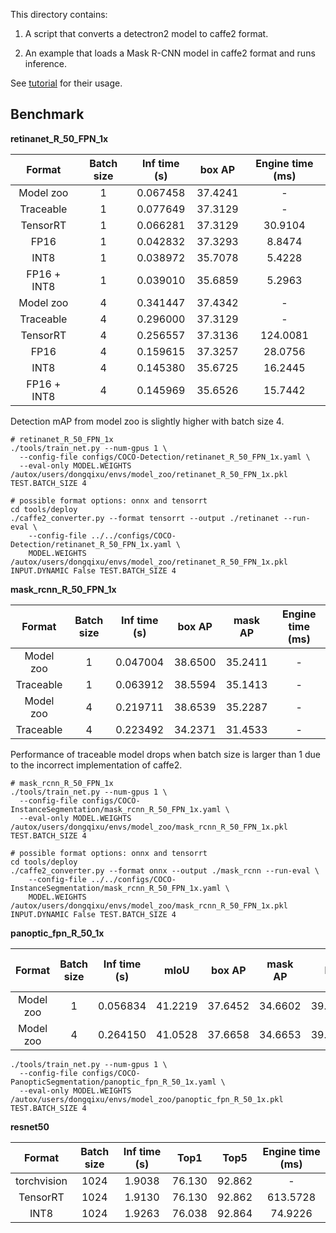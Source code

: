 
This directory contains:

1. A script that converts a detectron2 model to caffe2 format.

2. An example that loads a Mask R-CNN model in caffe2 format and runs inference.

See [tutorial](https://detectron2.readthedocs.io/tutorials/deployment.html)
for their usage.

## Benchmark

**retinanet_R_50_FPN_1x**

|    Format    | Batch size | Inf time (s) | box AP  | Engine time (ms) |
| :----------: | :--------: | :----------: | :-----: | :--------------: |
| Model zoo    | 1          | 0.067458     | 37.4241 | -                |
| Traceable    | 1          | 0.077649     | 37.3129 | -                |
| TensorRT     | 1          | 0.066281     | 37.3129 | 30.9104          |
| FP16         | 1          | 0.042832     | 37.3293 | 8.8474           |
| INT8         | 1          | 0.038972     | 35.7078 | 5.4228           |
| FP16 + INT8  | 1          | 0.039010     | 35.6859 | 5.2963           |
| Model zoo    | 4          | 0.341447     | 37.4342 | -                |
| Traceable    | 4          | 0.296000     | 37.3129 | -                |
| TensorRT     | 4          | 0.256557     | 37.3136 | 124.0081         |
| FP16         | 4          | 0.159615     | 37.3257 | 28.0756          |
| INT8         | 4          | 0.145380     | 35.6725 | 16.2445          |
| FP16 + INT8  | 4          | 0.145969     | 35.6526 | 15.7442          |

Detection mAP from model zoo is slightly higher with batch size 4.

```shell script
# retinanet_R_50_FPN_1x
./tools/train_net.py --num-gpus 1 \
  --config-file configs/COCO-Detection/retinanet_R_50_FPN_1x.yaml \
  --eval-only MODEL.WEIGHTS /autox/users/dongqixu/envs/model_zoo/retinanet_R_50_FPN_1x.pkl TEST.BATCH_SIZE 4

# possible format options: onnx and tensorrt
cd tools/deploy
./caffe2_converter.py --format tensorrt --output ./retinanet --run-eval \
    --config-file ../../configs/COCO-Detection/retinanet_R_50_FPN_1x.yaml \
    MODEL.WEIGHTS /autox/users/dongqixu/envs/model_zoo/retinanet_R_50_FPN_1x.pkl INPUT.DYNAMIC False TEST.BATCH_SIZE 4
```

**mask_rcnn_R_50_FPN_1x**

|    Format    | Batch size | Inf time (s) | box AP  | mask AP | Engine time (ms) |
| :----------: | :--------: | :----------: | :-----: | :-----: | :--------------: |
| Model zoo    | 1          | 0.047004     | 38.6500 | 35.2411 | -                |
| Traceable    | 1          | 0.063912     | 38.5594 | 35.1413 | -                |
| Model zoo    | 4          | 0.219711     | 38.6539 | 35.2287 | -                |
| Traceable    | 4          | 0.223492     | 34.2371 | 31.4533 | -                |

Performance of traceable model drops when batch size is larger than 1 due to the incorrect implementation of caffe2.

```shell script
# mask_rcnn_R_50_FPN_1x
./tools/train_net.py --num-gpus 1 \
  --config-file configs/COCO-InstanceSegmentation/mask_rcnn_R_50_FPN_1x.yaml \
  --eval-only MODEL.WEIGHTS /autox/users/dongqixu/envs/model_zoo/mask_rcnn_R_50_FPN_1x.pkl TEST.BATCH_SIZE 4

# possible format options: onnx and tensorrt
cd tools/deploy
./caffe2_converter.py --format onnx --output ./mask_rcnn --run-eval \
    --config-file ../../configs/COCO-InstanceSegmentation/mask_rcnn_R_50_FPN_1x.yaml \
    MODEL.WEIGHTS /autox/users/dongqixu/envs/model_zoo/mask_rcnn_R_50_FPN_1x.pkl INPUT.DYNAMIC False TEST.BATCH_SIZE 4
```

**panoptic_fpn_R_50_1x**

|    Format    | Batch size | Inf time (s) | mIoU    | box AP  | mask AP | PQ      | Engine time (ms) |
| :----------: | :--------: | :----------: | :-----: | :-----: | :-----: | :-----: | :--------------: |
| Model zoo    | 1          | 0.056834     | 41.2219 | 37.6452 | 34.6602 | 39.3896 | -                |
| Model zoo    | 4          | 0.264150     | 41.0528 | 37.6658 | 34.6653 | 39.2604 | -                |

```shell script
./tools/train_net.py --num-gpus 1 \
  --config-file configs/COCO-PanopticSegmentation/panoptic_fpn_R_50_1x.yaml \
  --eval-only MODEL.WEIGHTS /autox/users/dongqixu/envs/model_zoo/panoptic_fpn_R_50_1x.pkl TEST.BATCH_SIZE 4
```

**resnet50**

|    Format    | Batch size | Inf time (s) | Top1   | Top5   | Engine time (ms) |
| :----------: | :--------: | :----------: | :----: | :----: | :--------------: |
| torchvision  | 1024       | 1.9038       | 76.130 | 92.862 | -                |
| TensorRT     | 1024       | 1.9130       | 76.130 | 92.862 | 613.5728         |
| INT8         | 1024       | 1.9263       | 76.038 | 92.864 | 74.9226          |

